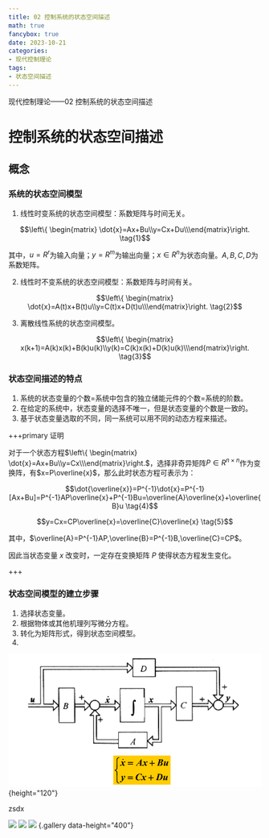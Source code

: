 ```yaml
---
title: 02 控制系统的状态空间描述
math: true
fancybox: true
date: 2023-10-21
categories:
- 现代控制理论
tags: 
- 状态空间描述
---
```


现代控制理论——02 控制系统的状态空间描述

<!-- more -->

# 控制系统的状态空间描述

## 概念

### 系统的状态空间模型

1. 线性时变系统的状态空间模型：系数矩阵与时间无关。

$$\left\{ \begin{matrix} \dot{x}=Ax+Bu\\y=Cx+Du\\\end{matrix}\right.   \tag{1}$$

其中，$u=R^r$为输入向量；$y=R^m$为输出向量；$x\in R^n$为状态向量。$A,B,C,D$为系数矩阵。

2. 线性时不变系统的状态空间模型：系数矩阵与时间有关。

$$\left\{ \begin{matrix} \dot{x}=A(t)x+B(t)u\\y=C(t)x+D(t)u\\\end{matrix}\right.   \tag{2}$$

3. 离散线性系统的状态空间模型。

$$\left\{ \begin{matrix} x(k+1)=A(k)x(k)+B(k)u(k)\\y(k)=C(k)x(k)+D(k)u(k)\\\end{matrix}\right.   \tag{3}$$

### 状态空间描述的特点

1. 系统的状态变量的个数=系统中包含的独立储能元件的个数=系统的阶数。
2. 在给定的系统中，状态变量的选择不唯一，但是状态变量的个数是一致的。
3. 基于状态变量选取的不同，同一系统可以用不同的动态方程来描述。

+++primary 证明

对于一个状态方程$\left\{ \begin{matrix} \dot{x}=Ax+Bu\\y=Cx\\\end{matrix}\right.$，选择非奇异矩阵$P\in R^{n\times n}$作为变换阵，有$x=P\overline{x}$，那么此时状态方程可表示为：

$$\dot{\overline{x}}=P^{-1}\dot{x}=P^{-1}[Ax+Bu]=P^{-1}AP\overline{x}+P^{-1}Bu=\overline{A}\overline{x}+\overline{B}u   \tag{4}$$

$$y=Cx=CP\overline{x}=\overline{C}\overline{x}    \tag{5}$$

其中，$\overline{A}=P^{-1}AP,\overline{B}=P^{-1}B,\overline{C}=CP$。

因此当状态变量 $x$ 改变时，一定存在变换矩阵 $P$ 使得状态方程发生变化。

+++

### 状态空间模型的建立步骤

1. 选择状态变量。
2. 根据物体或其他机理列写微分方程。
3. 转化为矩阵形式，得到状态空间模型。
4. 


![](2023-10-21-控制系统的状态空间描述/01状态空间系统框图.png){height="120"}

zsdx

	
![](https://tva3.sinaimg.cn/large/6833939bly1gicitht3xtj20zk0m8k5v.jpg)
![](https://tva3.sinaimg.cn/large/6833939bly1giclil3m4ej20zk0m8tn8.jpg)
![](https://tva3.sinaimg.cn/large/6833939bly1gicljgocqbj20zk0m8e81.jpg)
{.gallery data-height="400"}





